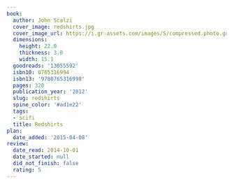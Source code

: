 ```yaml
---
book:
  author: John Scalzi
  cover_image: redshirts.jpg
  cover_image_url: https://i.gr-assets.com/images/S/compressed.photo.goodreads.com/books/1348617890l/13055592.jpg
  dimensions:
    height: 22.0
    thickness: 3.0
    width: 15.1
  goodreads: '13055592'
  isbn10: 0765316994
  isbn13: '9780765316998'
  pages: 320
  publication_year: '2012'
  slug: redshirts
  spine_color: '#ad1e22'
  tags:
  - scifi
  title: Redshirts
plan:
  date_added: '2015-04-08'
review:
  date_read: 2014-10-01
  date_started: null
  did_not_finish: false
  rating: 5
---
```

